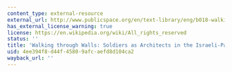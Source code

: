 ```yaml
---
content_type: external-resource
external_url: http://www.publicspace.org/en/text-library/eng/b018-walking-through-walls-soldiers-as-architects-in-the-israeli-palestinian-conflict
has_external_license_warning: true
license: https://en.wikipedia.org/wiki/All_rights_reserved
status: ''
title: 'Walking through Walls: Soldiers as Architects in the Israeli-Palestinian Conflict'
uid: 4ee394f8-d44f-4580-9afc-aefd8d104ca2
wayback_url: ''
---
```

